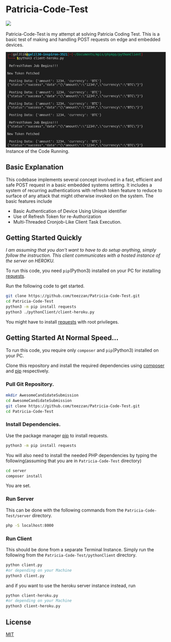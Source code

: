 # Patricia-Code-Test

<img src="https://heroku-badges.herokuapp.com/?app=pat-code" />

Patricia-Code-Test is my attempt at solving Patricia Coding Test. This is a basic test of making and handling POST requests on edge and embedded devices.

![Image of Test](./phpapp.png)
Instance of the Code Running.

## Basic Explanation

This codebase implements several concept involved in a fast, efficient and safe POST request in a basic embedded systems setting. It includes a system of recurring authentications with refresh token feature to reduce to surface of any attack that might otherwise invoked on the system. The basic features include

- Basic Authentication of Device Using Unique identifier
- Use of Refresh Token for re-Authorization
- Multi-Threaded Cronjob-Like Client Task Execution.

## Getting Started Quickly

_I am assuming that you don't want to have to do setup anything, simply follow the instruction. This client communicates with a hosted instance of the server on HEROKU._

To run this code, you need `pip`(Python3) installed on your PC for installing [requests](https://requests.readthedocs.io/en/master/user/install/).

Run the following code to get started.

```bash
git clone https://github.com/teezzan/Patricia-Code-Test.git
cd Patricia-Code-Test
python3 -m pip install requests
python3 ./pythonClient/client-heroku.py

```

You might have to install [requests](https://requests.readthedocs.io/en/master/user/install/) with root privileges.

## Getting Started At Normal Speed...

To run this code, you require only `composer` and `pip`(Python3) installed on your PC.

Clone this repository and install the required dependencies using [composer](https://getcomposer.org/doc/00-intro.md) and [pip](https://pip.pypa.io/en/stable/) respectively.

### Pull Git Repository.

```bash
mkdir AwesomeCandidateSubmission
cd AwesomeCandidateSubmission
git clone https://github.com/teezzan/Patricia-Code-Test.git
cd Patricia-Code-Test

```

### Install Dependencies.

Use the package manager [pip](https://pip.pypa.io/en/stable/) to install requests.

```bash
python3 -m pip install requests
```

You will also need to install the needed PHP dependencies by typing the following(assuming that you are in `Patricia-Code-Test` directory)

```bash
cd server
composer install
```

You are set.

### Run Server

This can be done with the following commands from the `Patricia-Code-Test/server` directory.

```bash
php -S localhost:8000
```

### Run Client

This should be done from a separate Terminal Instance. Simply run
the following from the `Patricia-Code-Test/pythonClient` directory.

```bash
python client.py
#or depending on your Machine
python3 client.py
```

and if you want to use the heroku server instance instead, run

```bash
python client-heroku.py
#or depending on your Machine
python3 client-heroku.py
```

## License

[MIT](https://choosealicense.com/licenses/mit/)
